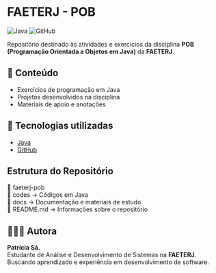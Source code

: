 # FAETERJ - POB

![Java](https://img.shields.io/badge/Java-ED8B00?style=for-the-badge&logo=java&logoColor=white)
![GitHub](https://img.shields.io/badge/GitHub-100000?style=for-the-badge&logo=github&logoColor=white)

Repositório destinado às atividades e exercícios da disciplina **POB (Programação Orientada a Objetos em Java)** da **FAETERJ**.

## 📌 Conteúdo
- Exercícios de programação em Java
- Projetos desenvolvidos na disciplina
- Materiais de apoio e anotações

## 🚀 Tecnologias utilizadas
- [Java](https://www.oracle.com/java/)
- [GitHub](https://github.com/)


## Estrutura do Repositório
📁 faeterj-pob  
📂 codes → Códigos em Java  
📂 docs → Documentação e materiais de estudo  
📄 README.md → Informações sobre o repositório



## 👩🏾‍💻 Autora
**Patrícia Sá.**  
Estudante de Análise e Desenvolvimento de Sistemas na **FAETERJ**.  
Buscando aprendizado e experiência em desenvolvimento de software.
